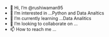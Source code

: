 - 👋 Hi, I’m @rushiwaman95
- 👀 I’m interested in ...Python and Data Analtics
- 🌱 I’m currently learning ...Data Analitics
- 💞️ I’m looking to collaborate on ...
- 📫 How to reach me ...

<!---
rushiwaman95/rushiwaman95 is a ✨ special ✨ repository because its `README.md` (this file) appears on your GitHub profile.
You can click the Preview link to take a look at your changes.
--->
